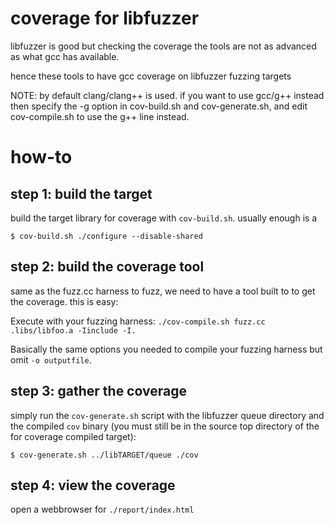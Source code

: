 # coverage for libfuzzer

libfuzzer is good but checking the coverage the tools are not as advanced as
what gcc has available.

hence these tools to have gcc coverage on libfuzzer fuzzing targets

NOTE: by default clang/clang++ is used. if you want to use gcc/g++ instead
then specify the -g option in cov-build.sh and cov-generate.sh, and edit
cov-compile.sh to use the g++ line instead.

# how-to

## step 1: build the target

build the target library for coverage with `cov-build.sh`.
usually enough is a 
```
$ cov-build.sh ./configure --disable-shared
```

## step 2: build the coverage tool

same as the fuzz.cc harness to fuzz, we need to have a tool built to to get the
coverage. this is easy:

Execute with your fuzzing harness: `./cov-compile.sh fuzz.cc .libs/libfoo.a -Iinclude -I.` 

Basically the same options you needed to compile your fuzzing harness but omit `-o outputfile`.

## step 3: gather the coverage

simply run the `cov-generate.sh` script with the libfuzzer queue directory and
the compiled `cov` binary (you must still be in the source top directory of the
for coverage compiled target):

```
$ cov-generate.sh ../libTARGET/queue ./cov
```

## step 4: view the coverage

open a webbrowser for `./report/index.html`
